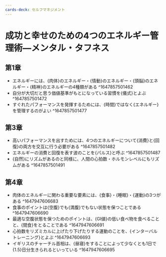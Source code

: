 ```yaml
---
cards-deck: セルフマネジメント
---
```


# 成功と幸せのための4つのエネルギー管理術―メンタル・タフネス

## 第1章

- エネルギーには、{肉体}のエネルギー・{情動}のエネルギー・{頭脳}のエネルギー・{精神}のエネルギーの4種類がある
^1647857501462
- 自分が大切だと思う価値基準がもとになっている習慣を{儀式}とよぶ
^1647857501472
- すぐれたパフォーマンスを発揮するためには、{時間}ではなく{エネルギー}を管理するのがよい
^1647857501477

## 第3章

- 高いパフォーマンスを出すためには、4つのエネルギーについて{消費}と{回復}の両方を交互に行う必要がある
^1647857501482
- エネルギーの消費と回復を表す波のことを{パルス}と呼ぶ
^1647857501487
- {自然}にリズムがあるのと同様に、人間の心拍数・ホルモンレベルにもリズムがある
^1647857501491

## 第4章

- 肉体のエネルギーに関わる重要な要素には、{食事}・{睡眠}・{運動}の3つがある
^1647947606683
- 食事のポイントは{空腹}でも{満腹}でもない状態を保つことである
^1647947606690
- 最適な空腹状態を保つためのポイントは、{GI値}の低い食べ物を食べることと、{間食}をとることである
^1647947606691
- 心拍数をリズミカルに上げたり下げたりする運動のことを、{インターバルトレーニング}とよぶ
^1647947606693
- イギリスのチャーチル首相は、{昼寝}をすることによって少なくとも1日で{1.5}日分生きられるといっている
^1647947606695
